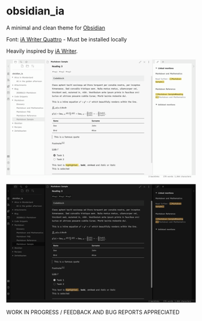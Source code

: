 # obsidian_ia
A minimal and clean theme for [Obsidian](https://obsidian.md)

Font: [iA Writer Quattro](https://github.com/iaolo/iA-Fonts/tree/master/iA%20Writer%20Quattro) - Must be installed locally

Heavily inspired by [iA Writer](https://ia.net/writer).

![obsidian_ia - Light Theme](light.png)

![obsidian ia - Dark Theme](dark.png)


WORK IN PROGRESS / FEEDBACK AND BUG REPORTS APPRECIATED
